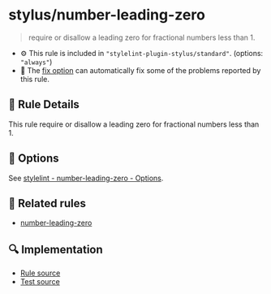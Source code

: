 # stylus/number-leading-zero

> require or disallow a leading zero for fractional numbers less than 1.

- :gear: This rule is included in `"stylelint-plugin-stylus/standard"`. (options: `"always"`)
- :wrench: The [fix option](https://stylelint.io/user-guide/usage/options#fix) can automatically fix some of the problems reported by this rule.

## :book: Rule Details

This rule require or disallow a leading zero for fractional numbers less than 1.

## :wrench: Options

See [stylelint - number-leading-zero - Options](https://stylelint.io/user-guide/rules/number-leading-zero#options).

## :couple: Related rules

- [number-leading-zero]

[number-leading-zero]: https://stylelint.io/user-guide/rules/number-leading-zero

## :mag: Implementation

- [Rule source](https://github.com/ota-meshi/stylelint-plugin-stylus/blob/master/lib/rules/number-leading-zero.js)
- [Test source](https://github.com/ota-meshi/stylelint-plugin-stylus/blob/master/tests/lib/rules/number-leading-zero.js)
